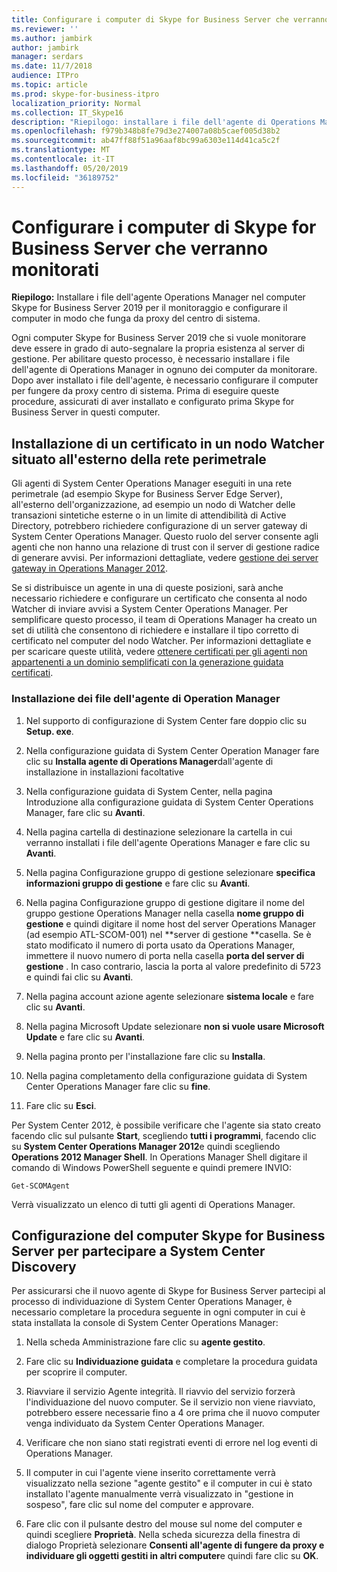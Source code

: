```yaml
---
title: Configurare i computer di Skype for Business Server che verranno monitorati
ms.reviewer: ''
ms.author: jambirk
author: jambirk
manager: serdars
ms.date: 11/7/2018
audience: ITPro
ms.topic: article
ms.prod: skype-for-business-itpro
localization_priority: Normal
ms.collection: IT_Skype16
description: "Riepilogo: installare i file dell'agente di Operations Manager nel computer Skype for Business Server 2019 per il monitoraggio e configurare il computer in modo che funga da proxy del centro di sistema."
ms.openlocfilehash: f979b348b8fe79d3e274007a08b5caef005d38b2
ms.sourcegitcommit: ab47ff88f51a96aaf8bc99a6303e114d41ca5c2f
ms.translationtype: MT
ms.contentlocale: it-IT
ms.lasthandoff: 05/20/2019
ms.locfileid: "36189752"
---
```

# <a name="configure-the-skype-for-business-server-computers-that-will-be-monitored"></a>Configurare i computer di Skype for Business Server che verranno monitorati

**Riepilogo:** Installare i file dell'agente Operations Manager nel computer Skype for Business Server 2019 per il monitoraggio e configurare il computer in modo che funga da proxy del centro di sistema.

Ogni computer Skype for Business Server 2019 che si vuole monitorare deve essere in grado di auto-segnalare la propria esistenza al server di gestione. Per abilitare questo processo, è necessario installare i file dell'agente di Operations Manager in ognuno dei computer da monitorare. Dopo aver installato i file dell'agente, è necessario configurare il computer per fungere da proxy centro di sistema. Prima di eseguire queste procedure, assicurati di aver installato e configurato prima Skype for Business Server in questi computer.

## <a name="installing-a-certificate-on-a-watcher-node-located-outside-the-perimeter-network"></a>Installazione di un certificato in un nodo Watcher situato all'esterno della rete perimetrale
<a name="watcher_node_outside"> </a>

Gli agenti di System Center Operations Manager eseguiti in una rete perimetrale (ad esempio Skype for Business Server Edge Server), all'esterno dell'organizzazione, ad esempio un nodo di Watcher delle transazioni sintetiche esterne o in un limite di attendibilità di Active Directory, potrebbero richiedere configurazione di un server gateway di System Center Operations Manager. Questo ruolo del server consente agli agenti che non hanno una relazione di trust con il server di gestione radice di generare avvisi. Per informazioni dettagliate, vedere [gestione dei server gateway in Operations Manager 2012](https://technet.microsoft.com/en-us/library/hh212823.aspx).

Se si distribuisce un agente in una di queste posizioni, sarà anche necessario richiedere e configurare un certificato che consenta al nodo Watcher di inviare avvisi a System Center Operations Manager. Per semplificare questo processo, il team di Operations Manager ha creato un set di utilità che consentono di richiedere e installare il tipo corretto di certificato nel computer del nodo Watcher. Per informazioni dettagliate e per scaricare queste utilità, vedere [ottenere certificati per gli agenti non appartenenti a un dominio semplificati con la generazione guidata certificati](https://go.microsoft.com/fwlink/p/?LinkID=267421&amp;amp;clcid=0x409).

### <a name="installing-the-operation-manager-agent-files"></a>Installazione dei file dell'agente di Operation Manager

1. Nel supporto di configurazione di System Center fare doppio clic su **Setup. exe**.

2. Nella configurazione guidata di System Center Operation Manager fare clic su **Installa agente di Operations Manager**dall'agente di installazione in installazioni facoltative

3. Nella configurazione guidata di System Center, nella pagina Introduzione alla configurazione guidata di System Center Operations Manager, fare clic su **Avanti**.

4. Nella pagina cartella di destinazione selezionare la cartella in cui verranno installati i file dell'agente Operations Manager e fare clic su **Avanti**.

5. Nella pagina Configurazione gruppo di gestione selezionare **specifica informazioni gruppo di gestione** e fare clic su **Avanti**.

6. Nella pagina Configurazione gruppo di gestione digitare il nome del gruppo gestione Operations Manager nella casella **nome gruppo di gestione** e quindi digitare il nome host del server Operations Manager (ad esempio ATL-SCOM-001) nel **server di gestione **casella. Se è stato modificato il numero di porta usato da Operations Manager, immettere il nuovo numero di porta nella casella **porta del server di gestione** . In caso contrario, lascia la porta al valore predefinito di 5723 e quindi fai clic su **Avanti**.

7. Nella pagina account azione agente selezionare **sistema locale** e fare clic su **Avanti**.

8. Nella pagina Microsoft Update selezionare **non si vuole usare Microsoft Update** e fare clic su **Avanti**.

9. Nella pagina pronto per l'installazione fare clic su **Installa**.

10. Nella pagina completamento della configurazione guidata di System Center Operations Manager fare clic su **fine**.

11. Fare clic su **Esci**.

Per System Center 2012, è possibile verificare che l'agente sia stato creato facendo clic sul pulsante **Start**, scegliendo **tutti i programmi**, facendo clic su **System Center Operations Manager 2012**e quindi scegliendo **Operations 2012 Manager Shell**. In Operations Manager Shell digitare il comando di Windows PowerShell seguente e quindi premere INVIO:
```
Get-SCOMAgent
```

Verrà visualizzato un elenco di tutti gli agenti di Operations Manager.
## <a name="configuring-the-skype-for-business-server-computer-to-participate-in-system-center-discovery"></a>Configurazione del computer Skype for Business Server per partecipare a System Center Discovery
<a name="watcher_node_outside"> </a>

Per assicurarsi che il nuovo agente di Skype for Business Server partecipi al processo di individuazione di System Center Operations Manager, è necessario completare la procedura seguente in ogni computer in cui è stata installata la console di System Center Operations Manager:

1. Nella scheda Amministrazione fare clic su **agente gestito**.

2. Fare clic su **Individuazione guidata** e completare la procedura guidata per scoprire il computer.

3. Riavviare il servizio Agente integrità. Il riavvio del servizio forzerà l'individuazione del nuovo computer. Se il servizio non viene riavviato, potrebbero essere necessarie fino a 4 ore prima che il nuovo computer venga individuato da System Center Operations Manager.

4. Verificare che non siano stati registrati eventi di errore nel log eventi di Operations Manager.

5. Il computer in cui l'agente viene inserito correttamente verrà visualizzato nella sezione "agente gestito" e il computer in cui è stato installato l'agente manualmente verrà visualizzato in "gestione in sospeso", fare clic sul nome del computer e approvare.

6. Fare clic con il pulsante destro del mouse sul nome del computer e quindi scegliere **Proprietà**. Nella scheda sicurezza della finestra di dialogo Proprietà selezionare **Consenti all'agente di fungere da proxy e individuare gli oggetti gestiti in altri computer**e quindi fare clic su **OK**.


